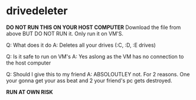 # drivedeleter

**DO NOT RUN THIS ON YOUR HOST COMPUTER**
Download the file from above BUT DO NOT RUN it.
Only run it on VM'S.

Q: What does it do
A: Deletes all your drives (:C, :D, :E drives)

Q: Is it safe to run on VM's
A: Yes aslong as the VM has no connection to the host computer

Q: Should I give this to my friend
A: ABSOLOUTLEY not. For 2 reasons. One your gonna get your ass beat and 2 your friend's pc gets destroyed.

********************RUN AT OWN RISK********************
